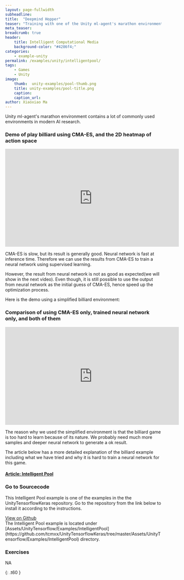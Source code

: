 ```yaml
---
layout: page-fullwidth
subheadline: 
title:  "Deepmind Hopper"
teaser: "Training with one of the Unity ml-agent's marathon environment: Deepmind Hopper."
meta_teaser: 
breadcrumb: true
header:
    title: Intelligent Computational Media
    background-color: "#4286f4;"
categories:
    - example-unity
permalink: /examples/unity/intelligentpool/
tags:
    - Games
    - Unity
image:
    thumb:  unity-examples/pool-thumb.png
    title: unity-examples/pool-title.png
    caption: 
    caption_url: 
author: Xiaoxiao Ma
---
```


Unity ml-agent's marathon environment contains a lot of commonly used environments in modern AI research.

### Demo of play billiard using CMA-ES, and the 2D heatmap of action space
<div class="row text-center">
	<iframe width="560" height="315" src="https://www.youtube.com/embed/M-WcPtI0p1Y" frameborder="0" allow="autoplay; encrypted-media" allowfullscreen></iframe>
</div><!-- /.row -->

CMA-ES is slow, but its result is generally good. Neural network is fast at inference time. Therefore we can use the results from CMA-ES to train a neural network using supervised learning. 

However, the result from neural network is not as good as expected(we will show in the next video). Even though, it is still possible to use the output from neural network as the initial guess of CMA-ES, hence speed up the optimization process.

Here is the demo using a simplified billiard environment:
### Comparison of using CMA-ES only, trained neural network only, and both of them
<div class="row text-center">
<iframe width="560" height="315" src="https://www.youtube.com/embed/0IV3TfTuNBM" frameborder="0" allow="autoplay; encrypted-media" allowfullscreen></iframe>
</div><!-- /.row -->

The reason why we used the simplified environment is that the billiard game is too hard to learn because of its nature. We probably need much more samples and deeper neural network to generate a ok result.

The article below has a more detailed explanation of the billiard example including what we have tried and why it is hard to train a neural network for this game.
#### [Article: Intelligent Pool](https://github.com/tcmxx/UnityTensorflowKeras/blob/master/Documents/IntelligentPoolDetails.md)

### Go to Sourcecode
This Intelligent Pool example is one of the examples in the the UnityTensorflowKeras repository. Go to the repository from the link below to install it according to the instructions. 
<div class="row">
    <div class="medium-6 columns t10">
	  <a class = "radius button small" target="_blank" href = "https://github.com/tcmxx/UnityTensorflowKeras" >View on Github</a>
    </div>
</div><!-- /.row -->
The Intelligent Pool example is located under [Assets/UnityTensorflow/Examples/IntelligentPool](https://github.com/tcmxx/UnityTensorflowKeras/tree/master/Assets/UnityTensorflow/Examples/IntelligentPool) directory.

### Exercises
NA


{: .t60 }
<!--
<div id="bottom" class="row t30">
    <div class="small-12 columns">
       {% include next-previous-post-in-category %}
    </div>
</div>
-->

